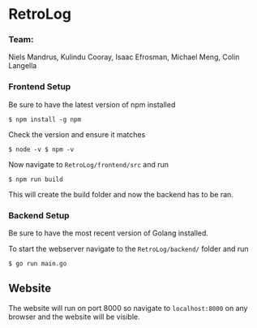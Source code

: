 # RetroLog

### Team: 
Niels Mandrus, Kulindu Cooray, Isaac Efrosman, Michael Meng, Colin Langella

### Frontend Setup

Be sure to have the latest version of npm installed

`$ npm install -g npm`

Check the version and ensure it matches

`$ node -v
 $ npm -v`

Now navigate to `RetroLog/frontend/src` and run 

`$ npm run build`

This will create the build folder and now the backend has to be ran.

### Backend Setup

Be sure to have the most recent version of Golang installed.

To start the webserver navigate to the `RetroLog/backend/` folder and run 

`$ go run main.go`

## Website

The website will run on port 8000 so navigate to `localhost:8000` on any browser and the website will be visible.
